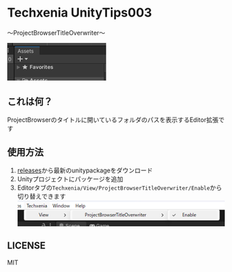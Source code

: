 # Techxenia UnityTips003
～ProjectBrowserTitleOverwriter～

![png](https://github.com/Techxenia/UnityTipsMaterials/blob/main/003/unitytips003image.png)

## これは何？
ProjectBrowserのタイトルに開いているフォルダのパスを表示するEditor拡張です

## 使用方法
1. [releases](https://github.com/Techxenia/UnityTips003/releases)から最新のunitypackageをダウンロード
2. Unityプロジェクトにパッケージを追加
3. Editorタブの`Techxenia/View/ProjectBrowserTitleOverwriter/Enable`から切り替えできます
    ![png](https://github.com/Techxenia/UnityTipsMaterials/blob/main/003/unitytips003howto.png)
    
## LICENSE
MIT
